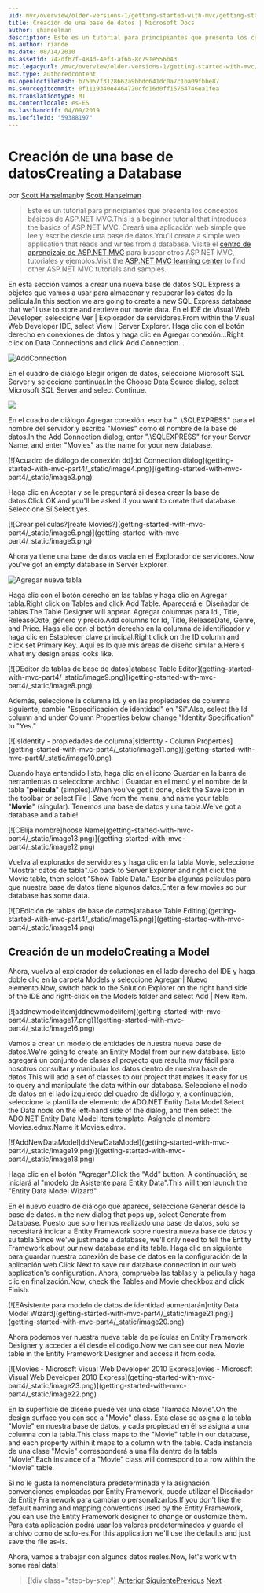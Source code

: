 ```yaml
---
uid: mvc/overview/older-versions-1/getting-started-with-mvc/getting-started-with-mvc-part4
title: Creación de una base de datos | Microsoft Docs
author: shanselman
description: Este es un tutorial para principiantes que presenta los conceptos básicos de ASP.NET MVC. Cree una aplicación web simple que lee y escribe desde una base de datos.
ms.author: riande
ms.date: 08/14/2010
ms.assetid: 742df67f-484d-4ef3-af6b-8c791e556b43
msc.legacyurl: /mvc/overview/older-versions-1/getting-started-with-mvc/getting-started-with-mvc-part4
msc.type: authoredcontent
ms.openlocfilehash: b75057f3128662a9bbdd641dc0a7c1ba09fbbe87
ms.sourcegitcommit: 0f1119340e4464720cfd16d0ff15764746ea1fea
ms.translationtype: MT
ms.contentlocale: es-ES
ms.lasthandoff: 04/09/2019
ms.locfileid: "59388197"
---
```

# <a name="creating-a-database"></a><span data-ttu-id="12749-104">Creación de una base de datos</span><span class="sxs-lookup"><span data-stu-id="12749-104">Creating a Database</span></span>

<span data-ttu-id="12749-105">por [Scott Hanselman](https://github.com/shanselman)</span><span class="sxs-lookup"><span data-stu-id="12749-105">by [Scott Hanselman](https://github.com/shanselman)</span></span>

> <span data-ttu-id="12749-106">Este es un tutorial para principiantes que presenta los conceptos básicos de ASP.NET MVC.</span><span class="sxs-lookup"><span data-stu-id="12749-106">This is a beginner tutorial that introduces the basics of ASP.NET MVC.</span></span> <span data-ttu-id="12749-107">Creará una aplicación web simple que lee y escribe desde una base de datos.</span><span class="sxs-lookup"><span data-stu-id="12749-107">You'll create a simple web application that reads and writes from a database.</span></span> <span data-ttu-id="12749-108">Visite el [centro de aprendizaje de ASP.NET MVC](../../../index.md) para buscar otros ASP.NET MVC, tutoriales y ejemplos.</span><span class="sxs-lookup"><span data-stu-id="12749-108">Visit the [ASP.NET MVC learning center](../../../index.md) to find other ASP.NET MVC tutorials and samples.</span></span>


<span data-ttu-id="12749-109">En esta sección vamos a crear una nueva base de datos SQL Express a objetos que vamos a usar para almacenar y recuperar los datos de la película.</span><span class="sxs-lookup"><span data-stu-id="12749-109">In this section we are going to create a new SQL Express database that we'll use to store and retrieve our movie data.</span></span> <span data-ttu-id="12749-110">En el IDE de Visual Web Developer, seleccione Ver | Explorador de servidores.</span><span class="sxs-lookup"><span data-stu-id="12749-110">From within the Visual Web Developer IDE, select View | Server Explorer.</span></span> <span data-ttu-id="12749-111">Haga clic con el botón derecho en conexiones de datos y haga clic en Agregar conexión...</span><span class="sxs-lookup"><span data-stu-id="12749-111">Right click on Data Connections and click Add Connection...</span></span>

![AddConnection](getting-started-with-mvc-part4/_static/image1.png)

<span data-ttu-id="12749-113">En el cuadro de diálogo Elegir origen de datos, seleccione Microsoft SQL Server y seleccione continuar.</span><span class="sxs-lookup"><span data-stu-id="12749-113">In the Choose Data Source dialog, select Microsoft SQL Server and select Continue.</span></span>

![](getting-started-with-mvc-part4/_static/image2.png)

<span data-ttu-id="12749-114">En el cuadro de diálogo Agregar conexión, escriba ". \SQLEXPRESS" para el nombre del servidor y escriba "Movies" como el nombre de la base de datos.</span><span class="sxs-lookup"><span data-stu-id="12749-114">In the Add Connection dialog, enter ".\SQLEXPRESS" for your Server Name, and enter "Movies" as the name for your new database.</span></span>

[![A<span data-ttu-id="12749-115">cuadro de diálogo de conexión dd]</span><span class="sxs-lookup"><span data-stu-id="12749-115">dd Connection dialog]</span></span>(getting-started-with-mvc-part4/_static/image4.png)](getting-started-with-mvc-part4/_static/image3.png)

<span data-ttu-id="12749-116">Haga clic en Aceptar y se le preguntará si desea crear la base de datos.</span><span class="sxs-lookup"><span data-stu-id="12749-116">Click OK and you'll be asked if you want to create that database.</span></span> <span data-ttu-id="12749-117">Seleccione Sí.</span><span class="sxs-lookup"><span data-stu-id="12749-117">Select yes.</span></span>

[![C<span data-ttu-id="12749-118">rear películas?]</span><span class="sxs-lookup"><span data-stu-id="12749-118">reate Movies?]</span></span>(getting-started-with-mvc-part4/_static/image6.png)](getting-started-with-mvc-part4/_static/image5.png)

<span data-ttu-id="12749-119">Ahora ya tiene una base de datos vacía en el Explorador de servidores.</span><span class="sxs-lookup"><span data-stu-id="12749-119">Now you've got an empty database in Server Explorer.</span></span>

![Agregar nueva tabla](getting-started-with-mvc-part4/_static/image7.png)

<span data-ttu-id="12749-121">Haga clic con el botón derecho en las tablas y haga clic en Agregar tabla.</span><span class="sxs-lookup"><span data-stu-id="12749-121">Right click on Tables and click Add Table.</span></span> <span data-ttu-id="12749-122">Aparecerá el Diseñador de tablas.</span><span class="sxs-lookup"><span data-stu-id="12749-122">The Table Designer will appear.</span></span> <span data-ttu-id="12749-123">Agregar columnas para Id., Title, ReleaseDate, género y precio.</span><span class="sxs-lookup"><span data-stu-id="12749-123">Add columns for Id, Title, ReleaseDate, Genre, and Price.</span></span> <span data-ttu-id="12749-124">Haga clic con el botón derecho en la columna de identificador y haga clic en Establecer clave principal.</span><span class="sxs-lookup"><span data-stu-id="12749-124">Right click on the ID column and click set Primary Key.</span></span> <span data-ttu-id="12749-125">Aquí es lo que mis áreas de diseño similar a.</span><span class="sxs-lookup"><span data-stu-id="12749-125">Here's what my design areas looks like.</span></span>

[![D<span data-ttu-id="12749-126">Editor de tablas de base de datos]</span><span class="sxs-lookup"><span data-stu-id="12749-126">atabase Table Editor]</span></span>(getting-started-with-mvc-part4/_static/image9.png)](getting-started-with-mvc-part4/_static/image8.png)

<span data-ttu-id="12749-127">Además, seleccione la columna Id. y en las propiedades de columna siguiente, cambie "Especificación de identidad" en "Sí".</span><span class="sxs-lookup"><span data-stu-id="12749-127">Also, select the Id column and under Column Properties below change "Identity Specification" to "Yes."</span></span>

[![I<span data-ttu-id="12749-128">sIdentity - propiedades de columna]</span><span class="sxs-lookup"><span data-stu-id="12749-128">sIdentity - Column Properties]</span></span>(getting-started-with-mvc-part4/_static/image11.png)](getting-started-with-mvc-part4/_static/image10.png)

<span data-ttu-id="12749-129">Cuando haya entendido listo, haga clic en el icono Guardar en la barra de herramientas o seleccione archivo | Guardar en el menú y el nombre de la tabla "**película**" (simples).</span><span class="sxs-lookup"><span data-stu-id="12749-129">When you've got it done, click the Save icon in the toolbar or select File | Save from the menu, and name your table "**Movie**" (singular).</span></span> <span data-ttu-id="12749-130">Tenemos una base de datos y una tabla.</span><span class="sxs-lookup"><span data-stu-id="12749-130">We've got a database and a table!</span></span>

[![C<span data-ttu-id="12749-131">Elija nombre]</span><span class="sxs-lookup"><span data-stu-id="12749-131">hoose Name]</span></span>(getting-started-with-mvc-part4/_static/image13.png)](getting-started-with-mvc-part4/_static/image12.png)

<span data-ttu-id="12749-132">Vuelva al explorador de servidores y haga clic en la tabla Movie, seleccione "Mostrar datos de tabla".</span><span class="sxs-lookup"><span data-stu-id="12749-132">Go back to Server Explorer and right click the Movie table, then select "Show Table Data."</span></span> <span data-ttu-id="12749-133">Escriba algunas películas para que nuestra base de datos tiene algunos datos.</span><span class="sxs-lookup"><span data-stu-id="12749-133">Enter a few movies so our database has some data.</span></span>

[![D<span data-ttu-id="12749-134">Edición de tablas de base de datos]</span><span class="sxs-lookup"><span data-stu-id="12749-134">atabase Table Editing]</span></span>(getting-started-with-mvc-part4/_static/image15.png)](getting-started-with-mvc-part4/_static/image14.png)

## <a name="creating-a-model"></a><span data-ttu-id="12749-135">Creación de un modelo</span><span class="sxs-lookup"><span data-stu-id="12749-135">Creating a Model</span></span>

<span data-ttu-id="12749-136">Ahora, vuelva al explorador de soluciones en el lado derecho del IDE y haga doble clic en la carpeta Models y seleccione Agregar | Nuevo elemento.</span><span class="sxs-lookup"><span data-stu-id="12749-136">Now, switch back to the Solution Explorer on the right hand side of the IDE and right-click on the Models folder and select Add | New Item.</span></span>

[![a<span data-ttu-id="12749-137">ddnewmodelitem]</span><span class="sxs-lookup"><span data-stu-id="12749-137">ddnewmodelitem]</span></span>(getting-started-with-mvc-part4/_static/image17.png)](getting-started-with-mvc-part4/_static/image16.png)

<span data-ttu-id="12749-138">Vamos a crear un modelo de entidades de nuestra nueva base de datos.</span><span class="sxs-lookup"><span data-stu-id="12749-138">We're going to create an Entity Model from our new database.</span></span> <span data-ttu-id="12749-139">Esto agregará un conjunto de clases al proyecto que resulta muy fácil para nosotros consultar y manipular los datos dentro de nuestra base de datos.</span><span class="sxs-lookup"><span data-stu-id="12749-139">This will add a set of classes to our project that makes it easy for us to query and manipulate the data within our database.</span></span> <span data-ttu-id="12749-140">Seleccione el nodo de datos en el lado izquierdo del cuadro de diálogo y, a continuación, seleccione la plantilla de elemento de ADO.NET Entity Data Model.</span><span class="sxs-lookup"><span data-stu-id="12749-140">Select the Data node on the left-hand side of the dialog, and then select the ADO.NET Entity Data Model item template.</span></span> <span data-ttu-id="12749-141">Asígnele el nombre Movies.edmx.</span><span class="sxs-lookup"><span data-stu-id="12749-141">Name it Movies.edmx.</span></span>

[![A<span data-ttu-id="12749-142">ddNewDataModel]</span><span class="sxs-lookup"><span data-stu-id="12749-142">ddNewDataModel]</span></span>(getting-started-with-mvc-part4/_static/image19.png)](getting-started-with-mvc-part4/_static/image18.png)

<span data-ttu-id="12749-143">Haga clic en el botón "Agregar".</span><span class="sxs-lookup"><span data-stu-id="12749-143">Click the "Add" button.</span></span> <span data-ttu-id="12749-144">A continuación, se iniciará al "modelo de Asistente para Entity Data".</span><span class="sxs-lookup"><span data-stu-id="12749-144">This will then launch the "Entity Data Model Wizard".</span></span>

<span data-ttu-id="12749-145">En el nuevo cuadro de diálogo que aparece, seleccione Generar desde la base de datos.</span><span class="sxs-lookup"><span data-stu-id="12749-145">In the new dialog that pops up, select Generate from Database.</span></span> <span data-ttu-id="12749-146">Puesto que solo hemos realizado una base de datos, solo se necesitará indicar a Entity Framework sobre nuestra nueva base de datos y su tabla.</span><span class="sxs-lookup"><span data-stu-id="12749-146">Since we've just made a database, we'll only need to tell the Entity Framework about our new database and its table.</span></span> <span data-ttu-id="12749-147">Haga clic en siguiente para guardar nuestra conexión de base de datos en la configuración de la aplicación web.</span><span class="sxs-lookup"><span data-stu-id="12749-147">Click Next to save our database connection in our web application's configuration.</span></span> <span data-ttu-id="12749-148">Ahora, compruebe las tablas y la película y haga clic en finalización.</span><span class="sxs-lookup"><span data-stu-id="12749-148">Now, check the Tables and Movie checkbox and click Finish.</span></span>

[![E<span data-ttu-id="12749-149">Asistente para modelo de datos de identidad aumentarán]</span><span class="sxs-lookup"><span data-stu-id="12749-149">ntity Data Model Wizard]</span></span>(getting-started-with-mvc-part4/_static/image21.png)](getting-started-with-mvc-part4/_static/image20.png)

<span data-ttu-id="12749-150">Ahora podemos ver nuestra nueva tabla de películas en Entity Framework Designer y acceder a él desde el código.</span><span class="sxs-lookup"><span data-stu-id="12749-150">Now we can see our new Movie table in the Entity Framework Designer and access it from code.</span></span>

[![M<span data-ttu-id="12749-151">ovies - Microsoft Visual Web Developer 2010 Express]</span><span class="sxs-lookup"><span data-stu-id="12749-151">ovies - Microsoft Visual Web Developer 2010 Express]</span></span>(getting-started-with-mvc-part4/_static/image23.png)](getting-started-with-mvc-part4/_static/image22.png)

<span data-ttu-id="12749-152">En la superficie de diseño puede ver una clase "llamada Movie".</span><span class="sxs-lookup"><span data-stu-id="12749-152">On the design surface you can see a "Movie" class.</span></span> <span data-ttu-id="12749-153">Esta clase se asigna a la tabla "Movie" en nuestra base de datos, y cada propiedad en él se asigna a una columna con la tabla.</span><span class="sxs-lookup"><span data-stu-id="12749-153">This class maps to the "Movie" table in our database, and each property within it maps to a column with the table.</span></span> <span data-ttu-id="12749-154">Cada instancia de una clase "Movie" corresponderá a una fila dentro de la tabla "Movie".</span><span class="sxs-lookup"><span data-stu-id="12749-154">Each instance of a "Movie" class will correspond to a row within the "Movie" table.</span></span>

<span data-ttu-id="12749-155">Si no le gusta la nomenclatura predeterminada y la asignación convenciones empleadas por Entity Framework, puede utilizar el Diseñador de Entity Framework para cambiar o personalizarlos.</span><span class="sxs-lookup"><span data-stu-id="12749-155">If you don't like the default naming and mapping conventions used by the Entity Framework, you can use the Entity Framework designer to change or customize them.</span></span> <span data-ttu-id="12749-156">Para esta aplicación podrá usar los valores predeterminados y guarde el archivo como de solo-es.</span><span class="sxs-lookup"><span data-stu-id="12749-156">For this application we'll use the defaults and just save the file as-is.</span></span>

<span data-ttu-id="12749-157">Ahora, vamos a trabajar con algunos datos reales.</span><span class="sxs-lookup"><span data-stu-id="12749-157">Now, let's work with some real data!</span></span>

> [!div class="step-by-step"]
> <span data-ttu-id="12749-158">[Anterior](getting-started-with-mvc-part3.md)
> [Siguiente](getting-started-with-mvc-part5.md)</span><span class="sxs-lookup"><span data-stu-id="12749-158">[Previous](getting-started-with-mvc-part3.md)
[Next](getting-started-with-mvc-part5.md)</span></span>
